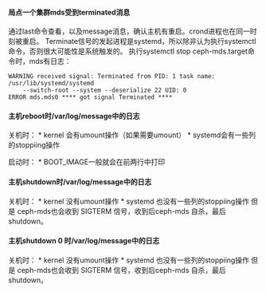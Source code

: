 #### 局点一个集群mds受到terminated消息

通过last命令查看，以及message消息，确认主机有重启。crond进程也在同一时刻被重启。
Terminate信号的发起进程是systemd，所以除非认为执行systemctl命令，否则很大可能性是系统触发的。
执行systemctl stop ceph-mds.target命令时，mds有日志：

    WARNING received signal: Terminated from PID: 1 task name: /usr/lib/systemd/systemd
        --switch-root --system --deserialize 22 UID: 0 
    ERROR mds.mds0 **** got signal Terminated ****
    
#### 主机reboot时/var/log/message中的日志
    
 关机时：
    * kernel 会有umount操作（如果需要umount）
    * systemd会有一些列的stoppiing操作
    
 启动时：
    * BOOT_IMAGE一般就会在前两行中打印
    
#### 主机shutdown时/var/log/message中的日志

关机时：
    * kernel  没有umount操作
    * systemd 也没有一些列的stoppiing操作 
但是 ceph-mds也会收到 SIGTERM 信号，收到后ceph-mds 自杀，最后shutdown。
    
#### 主机shutdown 0 时/var/log/message中的日志
    
 关机时：
    * kernel  没有umount操作
    * systemd  也没有一些列的stoppiing操作 
但是 ceph-mds也会收到 SIGTERM 信号，收到后ceph-mds 自杀，最后shutdown。
